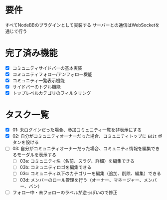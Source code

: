 
# 要件

すべてNodeBBのプラグインとして実装する
サーバーとの通信はWebSocketを通じて行う

# 完了済み機能

- [x] コミュニティサイドバーの基本実装
- [x] コミュニティフォロー/アンフォロー機能
- [x] コミュニティ一覧表示機能
- [x] サイドバーのトグル機能
- [x] トップレベルカテゴリのフィルタリング

# タスク一覧

- [x] 01: 未ログインだった場合、参加コミュニティ一覧を非表示にする
- [x] 02: 自分がコミュニティオーナーだった場合、コミュニティトップに `Edit` ボタンを設ける
- [ ] 03: 自分がコミュニティオーナーだった場合、コミュニティ情報を編集できるモーダルを表示する
  - [ ] 03a: コミュニティ名（名前、スラグ、詳細）を編集できる
  - [ ] 03b: コミュニティロゴを編集できる
  - [ ] 03c: コミュニティ以下のカテゴリーを編集（追加、削除、編集）できる
  - [ ] 03d: メンバーのロール管理を行う（オーナー、マネージャー、メンバー、バン）
- [ ] フォロー中・未フォローのラベルが逆っぽいので修正
